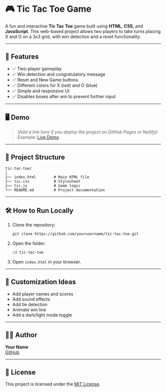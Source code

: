 # 🎮 Tic Tac Toe Game

A fun and interactive **Tic Tac Toe** game built using **HTML**, **CSS**, and **JavaScript**. This web-based project allows two players to take turns placing X and O on a 3x3 grid, with win detection and a reset functionality.

---

## 🚀 Features

- ✅ Two-player gameplay
- ✅ Win detection and congratulatory message
- ✅ Reset and New Game buttons
- ✅ Different colors for X (red) and O (blue)
- ✅ Simple and responsive UI
- ✅ Disables boxes after win to prevent further input

---

## 🖥️ Demo

> *(Add a link here if you deploy the project on GitHub Pages or Netlify)*  
> Example: [Live Demo](https://yourusername.github.io/tic-tac-toe/)

---

## 📁 Project Structure

```
tic-tac-toe/
│
├── index.html        # Main HTML file
├── tic.css           # Stylesheet
├── tic.js            # Game logic
└── README.md         # Project documentation
```

---

## 🛠️ How to Run Locally

1. Clone the repository:
   ```bash
   git clone https://github.com/yourusername/tic-tac-toe.git
   ```
2. Open the folder:
   ```bash
   cd tic-tac-toe
   ```
3. Open `index.html` in your browser.

---

## 🎨 Customization Ideas

- Add player names and scores
- Add sound effects
- Add tie detection
- Animate win line
- Add a dark/light mode toggle

---

## 🧑‍💻 Author

**Your Name**  
[GitHub](https://github.com/yourusername)

---

## 📄 License

This project is licensed under the [MIT License](LICENSE).

